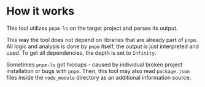 # How it works

This tool utilizes `pnpm-ls` on the target project and parses its output.

This way the tool does not depend on libraries that are already part of `pnpm`. All logic and analysis is done by `pnpm` itself, the output is just interpreted and used. To get all dependencies, the depth is set to `Infinity`.

Sometimes `pnpm-ls` got hiccups - caused by individual broken project installation or bugs with `pnpm`. Then, this tool may also read `package.json` files inside the `node_module` directory as an additional information source.
